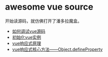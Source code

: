# awesome vue source

开始读源码，就仿佛打开了潘多拉魔盒。

* [如何调试vue源码](docs/如何调试vue源码.md)
* [初始化vue实例](docs/初始化vue实例.md)
* [vue响应式原理](docs/vue响应式原理.md)
* [vue响应式核心方法——Object.defineProperty](docs/vue响应式核心方法——Object.defineProperty.md)



